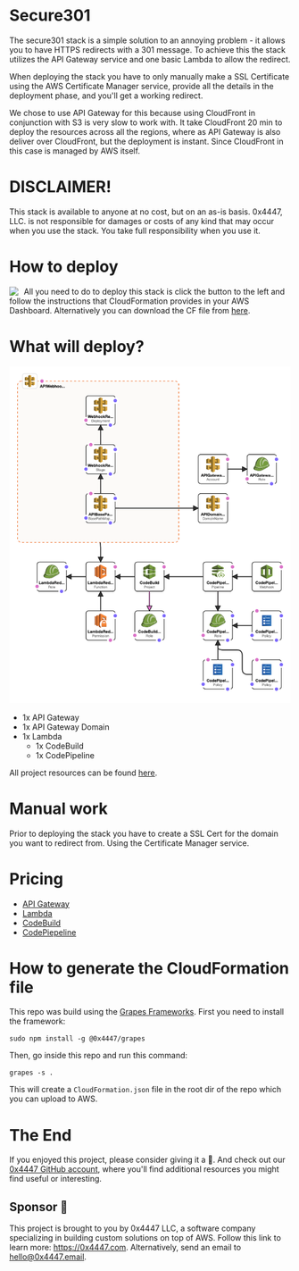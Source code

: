 # Secure301

The secure301 stack is a simple solution to an annoying problem - it allows you to have HTTPS redirects with a 301 message. To achieve this the stack utilizes the API Gateway service and one basic Lambda to allow the redirect. 

When deploying the stack you have to only manually make a SSL Certificate using the AWS Certificate Manager service, provide all the details in the deployment phase, and you'll get a working redirect. 

We chose to use API Gateway for this because using CloudFront in conjunction with S3 is very slow to work with. It take CloudFront 20 min to deploy the resources across all the regions, where as API Gateway is also deliver over CloudFront, but the deployment is instant. Since CloudFront in this case is managed by AWS itself.

# DISCLAIMER!

This stack is available to anyone at no cost, but on an as-is basis. 0x4447, LLC. is not responsible for damages or costs of any kind that may occur when you use the stack. You take full responsibility when you use it.

# How to deploy

<a target="_blank" href="https://console.aws.amazon.com/cloudformation/home#/stacks/new?stackName=zer0x4447-Secure301&templateURL=https://s3.amazonaws.com/0x4447-drive-cloudformation/secure301.json">
<img align="left" style="float: left; margin: 0 10px 0 0;" src="https://s3.amazonaws.com/cloudformation-examples/cloudformation-launch-stack.png"></a>

All you need to do to deploy this stack is click the button to the left and follow the instructions that CloudFormation provides in your AWS Dashboard. Alternatively you can download the CF file from [here](https://s3.amazonaws.com/0x4447-drive-cloudformation/secure301.json).

# What will deploy?

![Secure301 Diagram](https://raw.githubusercontent.com/0x4447/0x4447_product_secure301/assets/diagram.png)

- 1x API Gateway
- 1x API Gateway Domain
- 1x Lambda
  - 1x CodeBuild
  - 1x CodePipeline

All project resources can be found [here](https://github.com/topics/0x4447-product-secure301).

# Manual work

Prior to deploying the stack you have to create a SSL Cert for the domain you want to redirect from. Using the Certificate Manager service. 

# Pricing

- [API Gateway](https://aws.amazon.com/api-gateway/pricing/)
- [Lambda](https://aws.amazon.com/lambda/pricing/)
- [CodeBuild](https://aws.amazon.com/codebuild/pricing/)
- [CodePiepeline](https://aws.amazon.com/codepipeline/pricing/)

# How to generate the CloudFormation file

This repo was build using the [Grapes Frameworks](https://www.npmjs.com/package/@0x4447/grapes). First you need to install the framework:

```
sudo npm install -g @0x4447/grapes
```

Then, go inside this repo and run this command:

```
grapes -s .
```

This will create a `CloudFormation.json` file in the root dir of the repo which you can upload to AWS.

# The End

If you enjoyed this project, please consider giving it a 🌟. And check out our [0x4447 GitHub account](https://github.com/0x4447), where you'll find additional resources you might find useful or interesting.

## Sponsor 🎊

This project is brought to you by 0x4447 LLC, a software company specializing in building custom solutions on top of AWS. Follow this link to learn more: https://0x4447.com. Alternatively, send an email to [hello@0x4447.email](mailto:hello@0x4447.email?Subject=Hello%20From%20Repo&Body=Hi%2C%0A%0AMy%20name%20is%20NAME%2C%20and%20I%27d%20like%20to%20get%20in%20touch%20with%20someone%20at%200x4447.%0A%0AI%27d%20like%20to%20discuss%20the%20following%20topics%3A%0A%0A-%20LIST_OF_TOPICS_TO_DISCUSS%0A%0ASome%20useful%20information%3A%0A%0A-%20My%20full%20name%20is%3A%20FIRST_NAME%20LAST_NAME%0A-%20My%20time%20zone%20is%3A%20TIME_ZONE%0A-%20My%20working%20hours%20are%20from%3A%20TIME%20till%20TIME%0A-%20My%20company%20name%20is%3A%20COMPANY%20NAME%0A-%20My%20company%20website%20is%3A%20https%3A%2F%2F%0A%0ABest%20regards.).